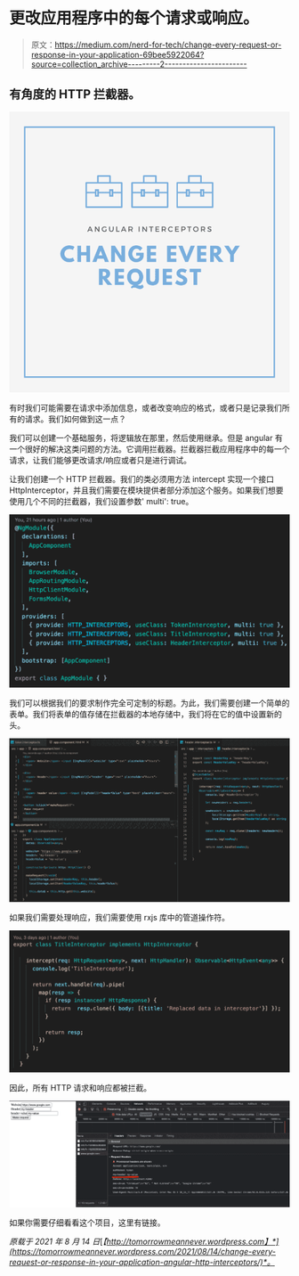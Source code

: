 # 更改应用程序中的每个请求或响应。

> 原文：<https://medium.com/nerd-for-tech/change-every-request-or-response-in-your-application-69bee5922064?source=collection_archive---------2----------------------->

## 有角度的 HTTP 拦截器。

![](img/38755d3a79420c882e5785428a5fabc7.png)

有时我们可能需要在请求中添加信息，或者改变响应的格式，或者只是记录我们所有的请求。我们如何做到这一点？

我们可以创建一个基础服务，将逻辑放在那里，然后使用继承。但是 angular 有一个很好的解决这类问题的方法。它调用拦截器。拦截器拦截应用程序中的每一个请求，让我们能够更改请求/响应或者只是进行调试。

让我们创建一个 HTTP 拦截器。我们的类必须用方法 intercept 实现一个接口 HttpInterceptor，并且我们需要在模块提供者部分添加这个服务。如果我们想要使用几个不同的拦截器，我们设置参数' multi': true。

![](img/b34a42cbffbde6b6c884c989343f8517.png)

我们可以根据我们的要求制作完全可定制的标题。为此，我们需要创建一个简单的表单。我们将表单的值存储在拦截器的本地存储中，我们将在它的值中设置新的头。

![](img/69aebba8f0a2392d6c8f2d861f9d33a3.png)

如果我们需要处理响应，我们需要使用 rxjs 库中的管道操作符。

![](img/2990613cb0abc5e2f38f330c6768b0b2.png)

因此，所有 HTTP 请求和响应都被拦截。

![](img/c5e80064a044e57d77228713db27b159.png)

如果你需要仔细看看这个项目，这里有链接。

*原载于 2021 年 8 月 14 日*[*【http://tomorrowmeannever.wordpress.com】*](https://tomorrowmeannever.wordpress.com/2021/08/14/change-every-request-or-response-in-your-application-angular-http-interceptors/)*。*